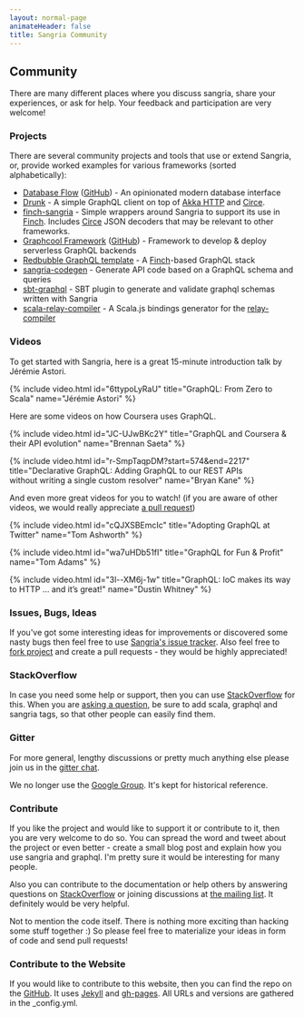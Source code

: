 ```yaml
---
layout: normal-page
animateHeader: false
title: Sangria Community
---
```


## Community

There are many different places where you discuss sangria, share your experiences, or ask for help.
Your feedback and participation are very welcome!

### Projects

There are several community projects and tools that use or extend Sangria, or, provide worked examples for various frameworks (sorted alphabetically):

* [Database Flow](https://databaseflow.com/) ([GitHub](https://github.com/KyleU/databaseflow)) - An opinionated modern database interface
* [Drunk](https://github.com/Jarlakxen/drunk) - A simple GraphQL client on top of [Akka HTTP](https://doc.akka.io/docs/akka-http/current/) and [Circe](https://circe.github.io/circe/).
* [finch-sangria](https://github.com/redbubble/finch-sangria) - Simple wrappers around Sangria to support its use in [Finch](https://github.com/finagle/finch). Includes [Circe](https://github.com/circe/circe) JSON decoders that may be relevant to other frameworks.
* [Graphcool Framework](https://www.graph.cool/) ([GitHub](https://github.com/graphcool/framework)) - Framework to develop & deploy serverless GraphQL backends
* [Redbubble GraphQL template](https://github.com/redbubble/rb-graphql-template) - A [Finch](https://github.com/finagle/finch)-based GraphQL stack
* [sangria-codegen](https://github.com/mediative/sangria-codegen) - Generate API code based on a GraphQL schema and queries
* [sbt-graphql](https://github.com/muuki88/sbt-graphql) - SBT plugin to generate and validate graphql schemas written with Sangria
* [scala-relay-compiler](https://github.com/dispalt/relay-modern-helper/tree/master/node-compiler) - A Scala.js bindings generator for the [relay-compiler](https://facebook.github.io/relay/docs/relay-compiler.html)

### Videos

To get started with Sangria, here is a great 15-minute introduction talk by Jérémie Astori.

{% include video.html id="6ttypoLyRaU" title="GraphQL: From Zero to Scala" name="Jérémie Astori" %}

Here are some videos on how Coursera uses GraphQL.

{% include video.html id="JC-UJwBKc2Y" title="GraphQL and Coursera & their API evolution" name="Brennan Saeta" %}

{% include video.html id="r-SmpTaqpDM?start=574&end=2217" title="Declarative GraphQL: Adding GraphQL to our REST APIs<br>without writing a single custom resolver" name="Bryan Kane" %}

And even more great videos for you to watch! (if you are aware of other videos, we would really appreciate [a pull request](https://github.com/sangria-graphql/sangria-website/edit/master/community.md))

{% include video.html id="cQJXSBEmcIc" title="Adopting GraphQL at Twitter" name="Tom Ashworth" %}

{% include video.html id="wa7uHDb51fI" title="GraphQL for Fun & Profit" name="Tom Adams" %}

{% include video.html id="3l--XM6j-1w" title="GraphQL: IoC makes its way to HTTP … and it’s great!" name="Dustin Whitney" %}

### Issues, Bugs, Ideas

If you've got some interesting ideas for improvements or discovered some nasty bugs then feel free to use
[Sangria's issue tracker]({{site.link.issues.sangria}}).
Also feel free to [fork project]({{site.link.sangria-github}}) and create a pull requests - they would be highly appreciated!

### StackOverflow

In case you need some help or support, then you can use [StackOverflow]({{site.link.stack-overflow}}) for this.
When you are [asking a question]({{site.link.stack-overflow-ask}}),
be sure to add <span class="class-name">scala</span>, <span class="class-name">graphql</span> and <span class="class-name">sangria</span> tags, so that other people can easily find them.

### Gitter

For more general, lengthy discussions or pretty much anything else please join us in the 
[gitter chat]({{site.link.gitter}}).

We no longer use the [Google Group]({{site.link.google-groups}}).
It's kept for historical reference.

### Contribute

If you like the project and would like to support it or contribute to it, then you are very welcome to do so.
You can spread the word and tweet about the project or even better - create a small blog post and explain how you use sangria and graphql.
I'm pretty sure it would be interesting for many people.

Also you can contribute to the documentation or help others by answering questions on
[StackOverflow]({{site.link.stack-overflow}}) or joining discussions at [the mailing list]({{site.link.google-groups}}).
It definitely would be very helpful.

Not to mention the code itself. There is nothing more exciting than hacking some stuff together :)
So please feel free to materialize your ideas in form of code and send pull requests!

### Contribute to the Website

If you would like to contribute to this website, then you can find the repo on the [GitHub]({{site.link.website}}).
It uses [Jekyll]({{site.link.jekyll}}) and [gh-pages]({{site.link.ghpages}}).
All URLs and versions are gathered in the <span class="class-name">_config.yml</span>.
